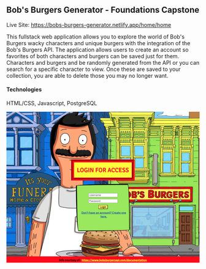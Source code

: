 ## Bob's Burgers Generator - Foundations Capstone

Live Site: https://bobs-burgers-generator.netlify.app/home/home

This fullstack web application allows you to explore the world of Bob's Burgers wacky characters and unique
burgers with the integration of the Bob's Burgers API. The application allows users to create an account so
favorites of both characters and burgers can be saved just for them. Characters and burgers and be randomly
generated from the API or you can search for a specific character to view. Once these are saved to your collection,
you are able to delete those you may no longer want.

#### Technologies
HTML/CSS, Javascript, PostgreSQL

![login page](./client/loginPage.png "Login Page")
